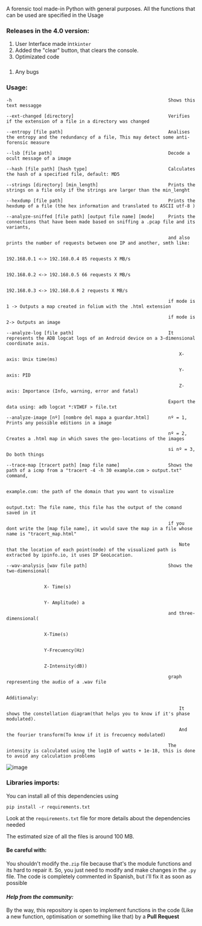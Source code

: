 
A forensic tool made-in Python with general purposes. All the functions that can be used are specified in the Usage 

### Releases in the 4.0 version:
1. User Interface made in`tkinter`
2. Added the "clear" button, that clears the console.
3. Optimizated code
###
1. Any bugs
### **Usage**:
```
-h                                                          Shows this text messagge

--ext-changed [directory]                                   Verifies if the extension of a file in a directory was changed

--entropy [file path]                                       Analises the entropy and the redundancy of a file, This may detect some anti-forensic measure

--lsb [file path]                                           Decode a ocult message of a image

--hash [file path] [hash type]                              Calculates the hash of a specified file, default: MD5

--strings [directory] [min_length]                          Prints the strings on a file only if the strings are larger than the min_lenght

--hexdump [file path]                                       Prints the hexdump of a file (the hex information and translated to ASCII utf-8 )

--analyze-sniffed [file path] [output file name] [mode]     Prints the connections that have been made based on sniffing a .pcap file and its variants,

                                                            and also prints the number of requests between one IP and another, smth like:

                                                                192.168.0.1 <-> 192.168.0.4 85 requests X MB/s

                                                                192.168.0.2 <-> 192.168.0.5 66 requests X MB/s

                                                                192.168.0.3 <-> 192.168.0.6 2 requests X MB/s

                                                            if mode is 1 -> Outputs a map created in folium with the .html extension

                                                            if mode is 2-> Outputs an image

--analyze-log [file path]                                   It represents the ADB logcat logs of an Android device on a 3-dimensional coordinate axis.

                                                                X-axis: Unix time(ms)

                                                                Y-axis: PID

                                                                Z-axis: Importance (Info, warning, error and fatal)

                                                            Export the data using: adb logcat *:VIWEF > file.txt

--analyze-image [nº] [nombre del mapa a guardar.html]       nº = 1, Prints any possible editions in a image

                                                            nº = 2, Creates a .html map in which saves the geo-locations of the images

                                                            si nº = 3, Do both things

--trace-map [tracert path] [map file name]                  Shows the path of a icmp from a "tracert -4 -h 30 example.com > output.txt" command,

                                                                example.com: the path of the domain that you want to visualize

                                                                output.txt: The file name, this file has the output of the comand saved in it

                                                            if you dont write the [map file name], it would save the map in a file whose name is "tracert_map.html"

                                                                Note that the location of each point(node) of the visualized path is extracted by ipinfo.io, it uses IP GeoLocation.

--wav-analysis [wav file path]                              Shows the two-dimensional(

                                                                                    X- Time(s)

                                                                                    Y- Amplitude) a

                                                            and three-dimensional(

                                                                                    X-Time(s)

                                                                                    Y-Frecuency(Hz)

                                                                                    Z-Intensity(dB))

                                                            graph representing the audio of a .wav file

                                                            Additionaly:

                                                                It shows the constellation diagram(that helps you to know if it's phase modulated).

                                                                And the fourier transform(To know if it is frecuency modulated)

                                                            The intensity is calculated using the log10 of watts + 1e-18, this is done to avoid any calculation problems
```
![image](https://github.com/user-attachments/assets/06744da0-e3d4-46df-bb50-6a6fe3da9d68)

### **Libraries imports**:
You can install all of this dependencies using
```
pip install -r requirements.txt
```
Look at the `requirements.txt` file for more details about the dependencies needed

The estimated size of all the files is around 100 MB.
#### **Be careful with:**
You shouldn't modify the`.zip` file because that's the module functions and its hard to repair it. So, you just need to modify and make changes in the `.py` file. The code is completely commented in Spanish, but i'll fix it as soon as possible

#### ***Help from the community:***
By the way, this repository is open to implement functions in the code (Like a new function, optimisation or something like that) by a **Pull Request**
